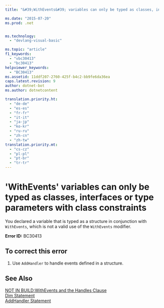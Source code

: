 ```yaml
---
title: "&#39;WithEvents&#39; variables can only be typed as classes, interfaces or type parameters with class constraints | Microsoft Docs"

ms.date: "2015-07-20"
ms.prod: .net


ms.technology: 
  - "devlang-visual-basic"

ms.topic: "article"
f1_keywords: 
  - "vbc30413"
  - "bc30413"
helpviewer_keywords: 
  - "BC30413"
ms.assetid: 11ddf207-2760-425f-b4c2-bb9fe6da36ea
caps.latest.revision: 9
author: dotnet-bot
ms.author: dotnetcontent

translation.priority.ht: 
  - "de-de"
  - "es-es"
  - "fr-fr"
  - "it-it"
  - "ja-jp"
  - "ko-kr"
  - "ru-ru"
  - "zh-cn"
  - "zh-tw"
translation.priority.mt: 
  - "cs-cz"
  - "pl-pl"
  - "pt-br"
  - "tr-tr"
---
```

# &#39;WithEvents&#39; variables can only be typed as classes, interfaces or type parameters with class constraints
You declared a variable that is typed as a structure in conjunction with `WithEvents`, which is not a valid use of the `WithEvents` modifier.  
  
 **Error ID:** BC30413  
  
## To correct this error  
  
1.  Use `AddHandler` to handle events defined in a structure.  
  
## See Also  
 [NOT IN BUILD:WithEvents and the Handles Clause](http://msdn.microsoft.com/en-us/072b9cf6-6298-46f1-849e-4edc1631564c)   
 [Dim Statement](../../visual-basic/language-reference/statements/dim-statement.md)   
 [AddHandler Statement](../../visual-basic/language-reference/statements/addhandler-statement.md)